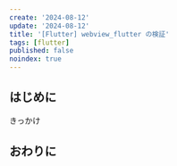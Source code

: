 ```yaml
---
create: '2024-08-12'
update: '2024-08-12'
title: '[Flutter] webview_flutter の検証'
tags: [flutter]
published: false
noindex: true
---
```



## はじめに

きっかけ

## おわりに
